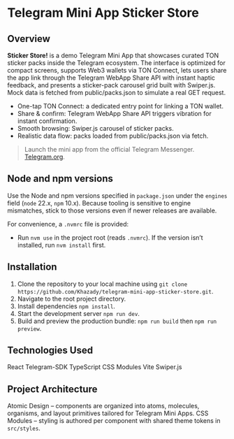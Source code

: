 # Telegram Mini App Sticker Store

## Overview

<b>Sticker Store!</b> is a demo Telegram Mini App that showcases curated TON sticker packs inside the Telegram ecosystem.
The interface is optimized for compact screens, supports Web3 wallets via TON Connect, lets users share the app link through the Telegram WebApp Share API with instant haptic feedback, and presents a sticker-pack carousel grid built with Swiper.js. Mock data is fetched from public/packs.json to simulate a real GET request.

- One-tap TON Connect: a dedicated entry point for linking a TON wallet.
- Share & confirm: Telegram WebApp Share API triggers vibration for instant confirmation.
- Smooth browsing: Swiper.js carousel of sticker packs.
- Realistic data flow: packs loaded from public/packs.json via fetch.

> Launch the mini app from the official Telegram Messenger. [Telegram.org](https://telegram.org/).

## Node and npm versions

Use the Node and npm versions specified in `package.json` under the `engines` field (`node` 22.x, `npm` 10.x). Because tooling is sensitive to engine mismatches, stick to those versions even if newer releases are available.

For convenience, a `.nvmrc` file is provided:

- Run `nvm use` in the project root (reads `.nvmrc`). If the version isn’t installed, run `nvm install` first.

## Installation

1. Clone the repository to your local machine using `git clone https://github.com/Khazady/telegram-mini-app-sticker-store.git`.
2. Navigate to the root project directory.
3. Install dependencies `npm install`.
4. Start the development server `npm run dev`.
5. Build and preview the production bundle: `npm run build` then `npm run preview`.

## Technologies Used

React Telegram-SDK TypeScript CSS Modules Vite Swiper.js

## Project Architecture

Atomic Design – components are organized into atoms, molecules, organisms, and layout primitives tailored for Telegram Mini Apps.
CSS Modules – styling is authored per component with shared theme tokens in `src/styles`.
